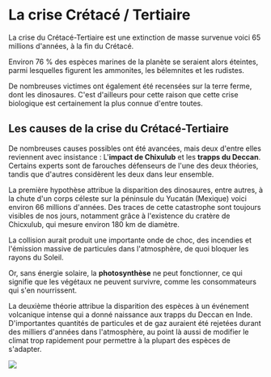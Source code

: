 # La crise Crétacé / Tertiaire

La crise du Crétacé-Tertiaire est une extinction de masse survenue voici 65 millions d'années, à la fin du Crétacé.

Environ 76 % des espèces marines de la planète se seraient alors éteintes, parmi lesquelles figurent les ammonites, les bélemnites et les rudistes. 

De nombreuses victimes ont également été recensées sur la terre ferme, dont les dinosaures. C'est d'ailleurs pour cette raison que cette crise biologique est certainement la plus connue d'entre toutes.

## Les causes de la crise du Crétacé-Tertiaire

De nombreuses causes possibles ont été avancées, mais deux d'entre elles reviennent avec insistance : L'**impact de Chixulub** et les **trapps du Deccan**. Certains experts sont de farouches défenseurs de l'une des deux théories, tandis que d'autres considèrent les deux dans leur ensemble.

La première hypothèse attribue la disparition des dinosaures, entre autres, à la chute d'un corps céleste sur la péninsule du Yucatán (Mexique) voici environ 66 millions d'années. Des traces de cette catastrophe sont toujours visibles de nos jours, notamment grâce à l'existence du cratère de Chicxulub, qui mesure environ 180 km de diamètre. 

La collision aurait produit une importante onde de choc, des incendies et l'émission massive de particules dans l'atmosphère, de quoi bloquer les rayons du Soleil.

Or, sans énergie solaire, la **photosynthèse** ne peut fonctionner, ce qui signifie que les végétaux ne peuvent survivre, comme les consommateurs qui s'en nourrissent.

La deuxième théorie attribue la disparition des espèces à un événement volcanique intense qui a donné naissance aux trapps du Deccan en Inde. D'importantes quantités de particules et de gaz auraient été rejetées durant des milliers d'années dans l'atmosphère, au point là aussi de modifier le climat trop rapidement pour permettre à la plupart des espèces de s'adapter.

![](http://www.alex-bernardini.fr/evolution/images/End-of-the-Dinosaurs.jpg)
